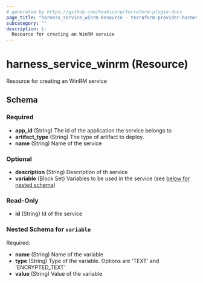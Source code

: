 ```yaml
---
# generated by https://github.com/hashicorp/terraform-plugin-docs
page_title: "harness_service_winrm Resource - terraform-provider-harness"
subcategory: ""
description: |-
  Resource for creating an WinRM service
---
```


# harness_service_winrm (Resource)

Resource for creating an WinRM service



<!-- schema generated by tfplugindocs -->
## Schema

### Required

- **app_id** (String) The id of the application the service belongs to
- **artifact_type** (String) The type of artifact to deploy.
- **name** (String) Name of the service

### Optional

- **description** (String) Description of th service
- **variable** (Block Set) Variables to be used in the service (see [below for nested schema](#nestedblock--variable))

### Read-Only

- **id** (String) Id of the service

<a id="nestedblock--variable"></a>
### Nested Schema for `variable`

Required:

- **name** (String) Name of the variable
- **type** (String) Type of the variable. Options are 'TEXT' and 'ENCRYPTED_TEXT'
- **value** (String) Value of the variable


